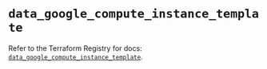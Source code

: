 # `data_google_compute_instance_template`

Refer to the Terraform Registry for docs: [`data_google_compute_instance_template`](https://registry.terraform.io/providers/hashicorp/google/5.41.0/docs/data-sources/compute_instance_template).

